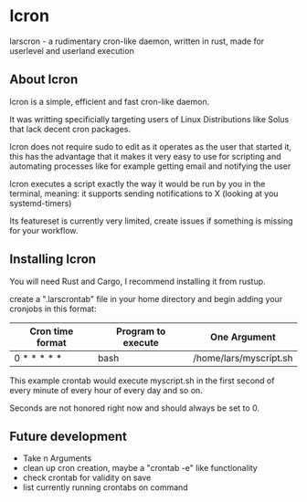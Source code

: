 # lcron
larscron - a rudimentary cron-like daemon, written in rust, made for userlevel and userland execution

## About lcron
lcron is a simple, efficient and fast cron-like daemon.

It was writting specificially targeting users of Linux Distributions like Solus that lack decent cron packages.

lcron does not require sudo to edit as it operates as the user that started it, this has the advantage that it makes it very easy to use for scripting and automating processes like for example getting email and notifying the user

lcron executes a script exactly the way it would be run by you in the terminal, meaning: it supports sending notifications to X (looking at you systemd-timers)

Its featureset is currently very limited, create issues if something is missing for your workflow.

## Installing lcron
You will need Rust and Cargo, I recommend installing it from rustup.

create a ".larscrontab" file in your home directory and begin adding your cronjobs in this format:

| Cron time format  | Program to execute  | One Argument  |
|---|---|---|
| 0 * * * * *  | bash  | /home/lars/myscript.sh  |

This example crontab would execute myscript.sh in the first second of every minute of every hour of every day and so on.

Seconds are not honored right now and should always be set to 0.

## Future development
- Take n Arguments
- clean up cron creation, maybe a "crontab -e" like functionality
- check crontab for validity on save
- list currently running crontabs on command

